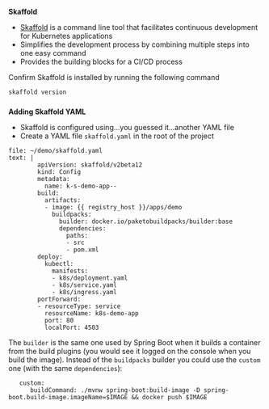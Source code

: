 **Skaffold**

*   [Skaffold](https://github.com/GoogleContainerTools/skaffold) is a command line tool that facilitates continuous development for Kubernetes applications
*   Simplifies the development process by combining multiple steps into one easy command
*   Provides the building blocks for a CI/CD process


Confirm Skaffold is installed by running the following command
```execute-1
skaffold version
```



### 
**Adding Skaffold YAML**



*   Skaffold is configured using…you guessed it…another YAML file
*   Create a YAML file `skaffold.yaml` in the root of the project


```editor:append-lines-to-file
file: ~/demo/skaffold.yaml
text: |
        apiVersion: skaffold/v2beta12
        kind: Config
        metadata:
          name: k-s-demo-app--
        build:
          artifacts:
          - image: {{ registry_host }}/apps/demo
            buildpacks:
              builder: docker.io/paketobuildpacks/builder:base
              dependencies:
                paths:
                - src
                - pom.xml
        deploy:
          kubectl:
            manifests:
            - k8s/deployment.yaml
            - k8s/service.yaml
            - k8s/ingress.yaml
        portForward:
        - resourceType: service
          resourceName: k8s-demo-app 
          port: 80
          localPort: 4503
```

The `builder` is the same one used by Spring Boot when it builds a container from the build plugins (you would see it logged on the console when you build the image). Instead of the `buildpacks` builder you could use the `custom` one (with the same `dependencies`):


```
   custom:
      buildCommand: ./mvnw spring-boot:build-image -D spring-boot.build-image.imageName=$IMAGE && docker push $IMAGE
```



